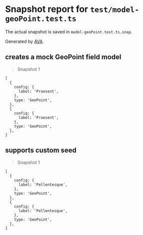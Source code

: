 # Snapshot report for `test/model-geoPoint.test.ts`

The actual snapshot is saved in `model-geoPoint.test.ts.snap`.

Generated by [AVA](https://avajs.dev).

## creates a mock GeoPoint field model

> Snapshot 1

    [
      {
        config: {
          label: 'Praesent',
        },
        type: 'GeoPoint',
      },
      {
        config: {
          label: 'Praesent',
        },
        type: 'GeoPoint',
      },
    ]

## supports custom seed

> Snapshot 1

    [
      {
        config: {
          label: 'Pellentesque',
        },
        type: 'GeoPoint',
      },
      {
        config: {
          label: 'Pellentesque',
        },
        type: 'GeoPoint',
      },
    ]
